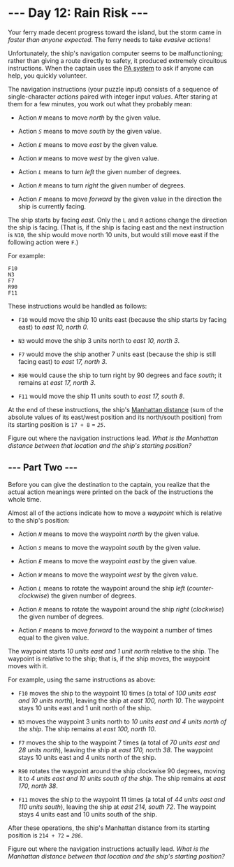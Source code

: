 # --- Day 12: Rain Risk ---

Your ferry made decent progress toward the island, but the storm came in *faster than anyone expected*. The ferry needs to take *evasive actions*!

Unfortunately, the ship's navigation computer seems to be malfunctioning; rather than giving a route directly to safety, it produced extremely circuitous instructions. When the captain uses the [PA system](https://en.wikipedia.org/wiki/Public_address_system) to ask if anyone can help, you quickly volunteer.

The navigation instructions (your puzzle input) consists of a sequence of single-character *actions* paired with integer input *values*. After staring at them for a few minutes, you work out what they probably mean:


 - Action *`N`* means to move *north* by the given value.

 - Action *`S`* means to move *south* by the given value.

 - Action *`E`* means to move *east* by the given value.

 - Action *`W`* means to move *west* by the given value.

 - Action *`L`* means to turn *left* the given number of degrees.

 - Action *`R`* means to turn *right* the given number of degrees.

 - Action *`F`* means to move *forward* by the given value in the direction the ship is currently facing.


The ship starts by facing *east*. Only the `L` and `R` actions change the direction the ship is facing. (That is, if the ship is facing east and the next instruction is `N10`, the ship would move north 10 units, but would still move east if the following action were `F`.)

For example:

```
F10
N3
F7
R90
F11

```

These instructions would be handled as follows:


 - `F10` would move the ship 10 units east (because the ship starts by facing east) to *east 10, north 0*.

 - `N3` would move the ship 3 units north to *east 10, north 3*.

 - `F7` would move the ship another 7 units east (because the ship is still facing east) to *east 17, north 3*.

 - `R90` would cause the ship to turn right by 90 degrees and face *south*; it remains at *east 17, north 3*.

 - `F11` would move the ship 11 units south to *east 17, south 8*.


At the end of these instructions, the ship's [Manhattan distance](https://en.wikipedia.org/wiki/Manhattan_distance) (sum of the absolute values of its east/west position and its north/south position) from its starting position is `17 + 8` = *`25`*.

Figure out where the navigation instructions lead. *What is the Manhattan distance between that location and the ship's starting position?*

## --- Part Two ---

Before you can give the destination to the captain, you realize that the actual action meanings were printed on the back of the instructions the whole time.

Almost all of the actions indicate how to move a *waypoint* which is relative to the ship's position:


 - Action *`N`* means to move the waypoint *north* by the given value.

 - Action *`S`* means to move the waypoint *south* by the given value.

 - Action *`E`* means to move the waypoint *east* by the given value.

 - Action *`W`* means to move the waypoint *west* by the given value.

 - Action *`L`* means to rotate the waypoint around the ship *left* (*counter-clockwise*) the given number of degrees.

 - Action *`R`* means to rotate the waypoint around the ship *right* (*clockwise*) the given number of degrees.

 - Action *`F`* means to move *forward* to the waypoint a number of times equal to the given value.


The waypoint starts *10 units east and 1 unit north* relative to the ship. The waypoint is relative to the ship; that is, if the ship moves, the waypoint moves with it.

For example, using the same instructions as above:


 - `F10` moves the ship to the waypoint 10 times (a total of *100 units east and 10 units north*), leaving the ship at *east 100, north 10*. The waypoint stays 10 units east and 1 unit north of the ship.

 - `N3` moves the waypoint 3 units north to *10 units east and 4 units north of the ship*. The ship remains at *east 100, north 10*.

 - `F7` moves the ship to the waypoint 7 times (a total of *70 units east and 28 units north*), leaving the ship at *east 170, north 38*. The waypoint stays 10 units east and 4 units north of the ship.

 - `R90` rotates the waypoint around the ship clockwise 90 degrees, moving it to *4 units east and 10 units south of the ship*. The ship remains at *east 170, north 38*.

 - `F11` moves the ship to the waypoint 11 times (a total of *44 units east and 110 units south*), leaving the ship at *east 214, south 72*. The waypoint stays 4 units east and 10 units south of the ship.


After these operations, the ship's Manhattan distance from its starting position is `214 + 72` = *`286`*.

Figure out where the navigation instructions actually lead. *What is the Manhattan distance between that location and the ship's starting position?*

